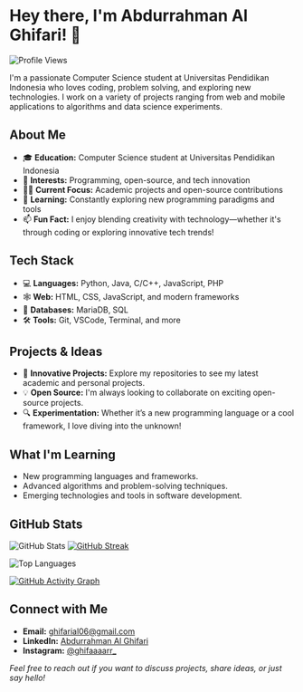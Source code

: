 # Hey there, I'm Abdurrahman Al Ghifari! 👋

![Profile Views](https://komarev.com/ghpvc/?username=ghifarr1&label=Profile%20Views&color=0e75b6&style=flat)

I'm a passionate Computer Science student at Universitas Pendidikan Indonesia who loves coding, problem solving, and exploring new technologies. I work on a variety of projects ranging from web and mobile applications to algorithms and data science experiments.

## About Me
- 🎓 **Education:** Computer Science student at Universitas Pendidikan Indonesia
- 🔭 **Interests:** Programming, open-source, and tech innovation
- 👨‍💻 **Current Focus:** Academic projects and open-source contributions
- 🌱 **Learning:** Constantly exploring new programming paradigms and tools
- 📫 **Fun Fact:** I enjoy blending creativity with technology—whether it's through coding or exploring innovative tech trends!

## Tech Stack
- 💻 **Languages:** Python, Java, C/C++, JavaScript, PHP
- 🕸️ **Web:** HTML, CSS, JavaScript, and modern frameworks
- 💾 **Databases:** MariaDB, SQL
- 🛠️ **Tools:** Git, VSCode, Terminal, and more

## Projects & Ideas
- 🚀 **Innovative Projects:** Explore my repositories to see my latest academic and personal projects.
- 💡 **Open Source:** I'm always looking to collaborate on exciting open-source projects.
- 🔍 **Experimentation:** Whether it’s a new programming language or a cool framework, I love diving into the unknown!

## What I'm Learning
- New programming languages and frameworks.
- Advanced algorithms and problem-solving techniques.
- Emerging technologies and tools in software development.

## GitHub Stats
![GitHub Stats](https://github-readme-stats.vercel.app/api?username=ghifarr1&show_icons=true&theme=tokyonight)
[![GitHub Streak](https://streak-stats.demolab.com/?user=ghifarr1&theme=tokyonight)](https://git.io/streak-stats)

![Top Languages](https://github-readme-stats.vercel.app/api/top-langs/?username=ghifarr1&layout=compact&theme=tokyonight)

[![GitHub Activity Graph](https://github-readme-activity-graph.vercel.app/graph?username=ghifarr1&theme=react-dark)](https://github.com/ashutosh00710/github-readme-activity-graph)

## Connect with Me
- **Email:** [ghifarial06@gmail.com](mailto:ghifarial06@gmail.com)
- **LinkedIn:** [Abdurrahman Al Ghifari](https://www.linkedin.com/in/alghifarii)
- **Instagram:** [@ghifaaaarr_](https://www.instagram.com/ghifaaaarr_)

*Feel free to reach out if you want to discuss projects, share ideas, or just say hello!*
